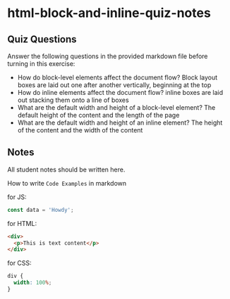 # html-block-and-inline-quiz-notes

## Quiz Questions

Answer the following questions in the provided markdown file before turning in this exercise:

- How do block-level elements affect the document flow?
  Block layout boxes are laid out one after another vertically, beginning at the top
- How do inline elements affect the document flow?
  inline boxes are laid out stacking them onto a line of boxes
- What are the default width and height of a block-level element?
  The default height of the content and the length of the page
- What are the default width and height of an inline element?
  The height of the content and the width of the content

## Notes

All student notes should be written here.

How to write `Code Examples` in markdown

for JS:

```javascript
const data = 'Howdy';
```

for HTML:

```html
<div>
  <p>This is text content</p>
</div>
```

for CSS:

```css
div {
  width: 100%;
}
```
